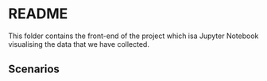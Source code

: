 # README

This folder contains the front-end of the project which isa Jupyter Notebook visualising the data that we have collected.


## Scenarios









